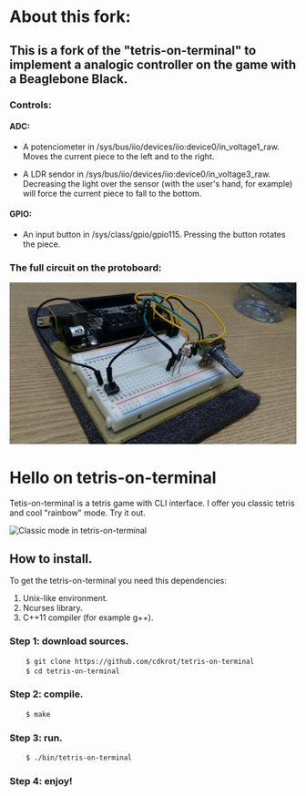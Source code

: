 # About this fork:

## This is a fork of the "tetris-on-terminal" to implement a analogic controller on the game with a Beaglebone Black.

### Controls:

#### ADC:

- A potenciometer in /sys/bus/iio/devices/iio:device0/in_voltage1_raw. Moves the current piece to the left and to the right.

- A LDR sendor in /sys/bus/iio/devices/iio:device0/in_voltage3_raw. Decreasing the light over the sensor (with the user's hand, for example) will force the current piece to fall to the bottom.

#### GPIO:

- An input button in /sys/class/gpio/gpio115. Pressing the button rotates the piece.

### The full circuit on the protoboard:

![Controller on Beaglebone Black](./image2.jpg)

# Hello on tetris-on-terminal
Tetis-on-terminal is a tetris game with CLI interface. I offer you classic tetris and cool "rainbow" mode. Try it out.

![Classic mode in tetris-on-terminal](./image.png)

## How to install.

To get the tetris-on-terminal you need this dependencies:

1. Unix-like environment.
2. Ncurses library.
3. C++11 compiler (for example g++).

### Step 1: download sources.
```sh
    $ git clone https://github.com/cdkrot/tetris-on-terminal
    $ cd tetris-on-terminal
```

### Step 2: compile.
```sh
    $ make
```

### Step 3: run.
```sh
    $ ./bin/tetris-on-terminal
```

### Step 4: enjoy!
